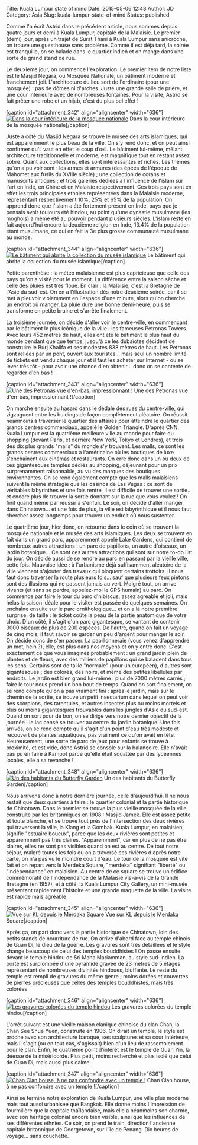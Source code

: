 Title: Kuala Lumpur state of mind
Date: 2015-05-06 12:43
Author: JD
Category: Asia
Slug: kuala-lumpur-state-of-mind
Status: published

Comme l'a écrit Astrid dans le précédent article, nous sommes depuis
quatre jours et demi à Kuala Lumpur, capitale de la Malaisie. Le premier
(demi) jour, après un trajet de Surat Thani à Kuala Lumpur sans
anicroche, on trouve une guesthouse sans problème. Comme il est déjà
tard, la soirée est tranquille, on se balade dans le quartier indien et
on mange dans une sorte de grand stand de rue.

<!--more-->

Le deuxième jour, on commence l'exploration. Le premier item de notre
liste est le Masjid Negara, ou Mosquée Nationale, un bâtiment moderne et
franchement joli. L'architecture du lieu sort de l'ordinaire (pour une
mosquée) : pas de dômes ni d'arches. Juste une grande salle de prière,
et une cour intérieure avec de nombreuses fontaines. Pour la visite,
Astrid se fait prêter une robe et un hijab, c'est du plus bel effet !

[caption id="attachment\_342" align="aligncenter" width="636"][![Dans la
cour intérieure de la mosquée
nationale](https://astridetjdenasie.files.wordpress.com/2015/05/sam_5398.jpg?w=636)](https://astridetjdenasie.files.wordpress.com/2015/05/sam_5398.jpg)
Dans la cour intérieure de la mosquée nationale[/caption]

Juste à côté du Masjid Negara se trouve le musée des arts islamiques,
qui est apparemment le plus beau de la ville. On s'y rend donc, et on
peut ainsi confirmer qu'il vaut en effet le coup d’œil. Le bâtiment
lui-même, mêlant architecture traditionnelle et moderne, est magnifique
tout en restant assez sobre. Quant aux collections, elles sont
intéressantes et riches. Les thèmes qu'on a pu voir sont : les armes et
armures (des épées de l'époque de Mahomet aux fusils du XVIIIe siècle) ;
une collection de corans et manuscrits antiques ; et trois galeries
dédiées à l'influence de l'islam sur l'art en Inde, en Chine et en
Malaisie respectivement. Ces trois pays sont en effet les trois
principales ethnies représentées dans la Malaisie moderne, représentant
respectivement 10%, 25% et 65% de la population. On apprend donc que
l'islam a été fortement présent en Inde, pays que je pensais avoir
toujours été hindou, au point qu'une dynastie musulmane (les moghols) a
même été au pouvoir pendant plusieurs siècles. L'islam reste en fait
aujourd'hui encore la deuxième religion en Inde, 13.4% de la population
étant musulmane, ce qui en fait la 3e plus grosse communauté musulmane
au monde.

[caption id="attachment\_344" align="aligncenter" width="636"][![Le
bâtiment qui abrite la collection du musée
islamique](https://astridetjdenasie.files.wordpress.com/2015/05/sam_53901.jpg?w=636)](https://astridetjdenasie.files.wordpress.com/2015/05/sam_53901.jpg)
Le bâtiment qui abrite la collection du musée islamique[/caption]

Petite parenthèse : la météo malaisienne est plus capricieuse que celle
des pays qu'on a visité pour le moment. La différence entre la saison
sèche et celle des pluies est très floue. En clair : la Malaisie, c'est
la Bretagne de l'Asie du sud-est. On en a l'illustration dès notre
deuxième soirée, car il se met à pleuvoir violemment en l'espace d'une
minute, alors qu'on cherche un endroit où manger. La pluie dure une
bonne demi-heure, puis se transforme en petite bruine et s'arrête
finalement.

La troisième journée, on décide d'aller voir le centre-ville, en
commençant par le bâtiment le plus icônique de la ville : les fameuses
Petronas Towers. Avec leurs 452 mètres de haut, elles ont été le
bâtiment le plus haut du monde pendant quelque temps, jusqu'à ce les
dubaïotes décident de construire le Burj Khalifa et ses modestes 838
mètres de haut. Les Petronas sont reliées par un pont, ouvert aux
touristes... mais seul un nombre limité de tickets est vendu chaque jour
et il faut les acheter sur Internet - ou se lever très tôt - pour avoir
une chance d'en obtenir... donc on se contente de regarder d'en bas !

[caption id="attachment\_343" align="aligncenter" width="636"][![Une des
Petronas vue d'en-bas, impressionnant
!](https://astridetjdenasie.files.wordpress.com/2015/05/sam_5404.jpg?w=636)](https://astridetjdenasie.files.wordpress.com/2015/05/sam_5404.jpg)
Une des Petronas vue d'en-bas, impressionnant ![/caption]

On marche ensuite au hasard dans le dédale des rues du centre-ville, qui
zigzaguent entre les buidings de façon complètement aléatoire. On
réussit néanmoins à traverser le quartier des affaires pour atteindre le
quartier des grands centres commerciaux, appelé le Golden Triangle.
D'après CNN, Kuala Lumpur est la quatrième meilleure ville au monde pour
faire du shopping (devant Paris, et derrière New York, Tokyo et
Londres), et trois des dix plus grands "malls" du monde s'y trouvent.
Les malls, ce sont les grands centres commerciaux à l'américaine où les
boutiques de luxe s'enchaînent aux cinémas et restaurants. On erre donc
dans un ou deux de ces gigantesques temples dédiés au shopping,
déjeunant pour un prix surprenamment raisonnable, au vu des marques des
boutiques environnantes. On se rend également compte que les malls
malaisiens suivent la même stratégie que les casinos de Las Vegas : ce
sont de véritables labyrinthes et une fois rentré, il est difficile de
trouver une sortie... et encore plus de trouver la sortie donnant sur la
rue que vous voulez ! On finit quand même par réussir à s'enfuir. Le
soir, on décide d'aller manger dans Chinatown... et une fois de plus, la
ville est labyrinthique et il nous faut chercher assez longtemps pour
trouver un endroit où nous sustenter.

Le quatrième jour, hier donc, on retourne dans le coin où se trouvent la
mosquée nationale et le musée des arts islamiques. Les deux se trouvent
en fait dans un grand parc, apparemment appelé Lake Gardens, qui
contient de nombreux autres attractions : un parc de papillons, un autre
d'oiseaux, un jardin botanique... Ce sont ces autres attractions qui
sont sur notre to-do list du jour. On décide aussi de se rendre au parc
en passant par la vieille ville, cette fois. Mauvaise idée : à
l'urbanisme déjà suffisamment aléatoire de la ville viennent s'ajouter
des travaux qui bloquent certains trottoirs. Il nous faut donc traverser
la route plusieurs fois... sauf que plusieurs feux piétons sont des
illusions qui ne passent jamais au vert. Malgré tout, on arrive vivants
(et sans se perdre, appelez-moi le GPS humain) au parc. On commence par
faire le tour du parc d'hibiscus, assez agréable et joli, mais hélas la
saison idéale pour le visiter est passée de quelques semaines. On
enchaîne ensuite sur le parc ornithologique... et on a là notre première
surprise, de taille : le ticket coûte la peau de la partie anatomique de
votre choix. D'un côté, il s'agit d'un parc gigantesque, se vantant de
contenir 3000 oiseaux de plus de 200 espèces. De l'autre, quand on fait
un voyage de cinq mois, il faut savoir se garder un peu d'argent pour
manger le soir. On décide donc de s'en passer. La papillonneraie (vous
venez d'apprendre un mot, hein ?), elle, est plus dans nos moyens et on
y entre donc. C'est exactement ce que vous imaginez probablement : un
grand jardin plein de plantes et de fleurs, avec des milliers de
papillons qui se baladent dans tous les sens. Certains sont de taille
"normale" (pour un européen), d'autres sont gigantesques ; des colorés,
des noirs, et même des petites libellules par endroits. Le jardin est
bien grand lui-même : plus de 7000 mètres carrés ; faire le tour nous
prend un bon bout de temps. Quand on sort finalement, on se rend compte
qu'on a pas vraiment fini : après le jardin, mais sur le chemin de la
sortie, se trouve un petit insectarium dans lequel on peut voir des
scorpions, des tarentules, et autres insectes plus ou moins mortels et
plus ou moins gigantesques trouvables dans les jungles d'Asie du
sud-est. Quand on sort pour de bon, on se dirige vers notre dernier
objectif de la journée : le lac censé se trouver au centre du jardin
botanique. Une fois arrivés, on se rend compte qu'il s'agit d'un point
d'eau très modeste et recouvert de plantes aquatiques, pas vraiment ce
qu'on avait en tête. Heureusement, une sorte de parc de jeux pour
enfants se trouve à proximité, et est vide, donc Astrid se console sur
la balançoire. Elle n'avait pas pu en faire à Kampot parce qu'elle était
squattée par des lycéennes locales, elle a sa revanche !

[caption id="attachment\_348" align="aligncenter" width="636"][![Un des
habitants du Butterfly
Garden](https://astridetjdenasie.files.wordpress.com/2015/05/sam_5433.jpg?w=636)](https://astridetjdenasie.files.wordpress.com/2015/05/sam_5433.jpg)
Un des habitants du Butterfly Garden[/caption]

Nous arrivons donc à notre dernière journée, celle d'aujourd'hui. Il ne
nous restait que deux quartiers à faire : le quartier colonial et la
partie historique de Chinatown. Dans le premier se trouve la plus
vieille mosquée de la ville, construite par les britanniques en 1908 :
Masjid Jamek. Elle est assez petite et toute blanche, et se trouve tout
près de l'intersection des deux rivières qui traversent la ville, la
Klang et la Gombak. Kuala Lumpur, en malaisien, signifie "estuaire
boueux", parce que les deux rivières sont petites et apparemment pas
très claires. "Apparemment", car en plus de ne pas être claires, elles
ne sont pas visibles quand on est au centre. De tout notre séjour,
malgré toutes les fois où on a traversé ces rivières d'après notre
carte, on n'a pas vu le moindre court d'eau. Le tour de la mosquée est
vite fait et on repart vers le Merdeka Square, "merdeka" signifiant
"liberté" ou "indépendance" en malaisien. Au centre de ce square se
trouve un édifice commémoratif de l'indépendance de la Malaisie
vis-à-vis de la Grande Bretagne (en 1957), et à côté, la Kuala Lumpur
City Gallery, un mini-musée présentant rapidement l'histoire et une
grande maquette de la ville. La visite est rapide mais agréable.

[caption id="attachment\_345" align="aligncenter" width="636"][![Vue sur
KL depuis le Merdaka
Square](https://astridetjdenasie.files.wordpress.com/2015/05/sam_5447.jpg?w=636)](https://astridetjdenasie.files.wordpress.com/2015/05/sam_5447.jpg)
Vue sur KL depuis le Merdaka Square[/caption]

Après ça, on part donc vers la partie historique de Chinatown, loin des
petits stands de nourriture de rue. On arrive d'abord face au temple
chinois de Guan Di, le dieu de la guerre. Les gravures sont très
détaillées et le style change beaucoup de celui des temples bouddhistes
! On passe ensuite devant le temple hindou de Sri Maha Mariamman, au
style sud-indien. La porte est surplombée d'une pyramide gravée de 23
mètres de 5 étages représentant de nombreuses divinités hindoues,
bluffante. Le reste du temple est rempli de gravures du même genre ;
moins dorées et couvertes de pierres précieuses que celles des temples
bouddhistes, mais très colorées.

[caption id="attachment\_346" align="aligncenter" width="636"][![Les
gravures colorées du temple
hindou](https://astridetjdenasie.files.wordpress.com/2015/05/sam_5469.jpg?w=636)](https://astridetjdenasie.files.wordpress.com/2015/05/sam_5469.jpg)
Les gravures colorées du temple hindou[/caption]

L'arrêt suivant est une vieille maison clanique chinoise du clan Chan,
la Chan See Shue Yuen, construite en 1906. On dirait un temple, le style
est proche avec son architecture baroque, ses sculptures et sa cour
intérieure, mais il s'agit (ou en tout cas, s'agissait) bien d'un lieu
de rassemblement pour le clan. Enfin, le quatrième point d'intérêt est
le temple de Guan Yin, la déesse de la miséricorde. Plus petit, moins
recherché et plus isolé que celui de Guan Di, mais aussi plus calme.

[caption id="attachment\_347" align="aligncenter" width="636"][![Chan
Clan house, à ne pas confondre avec un temple
!](https://astridetjdenasie.files.wordpress.com/2015/05/sam_5475.jpg?w=636)](https://astridetjdenasie.files.wordpress.com/2015/05/sam_5475.jpg)
Chan Clan house, à ne pas confondre avec un temple ![/caption]

Ainsi se termine notre exploration de Kuala Lumpur, une ville plus
moderne mais tout aussi urbanisée que Bangkok. Elle donne moins
l'impression de fourmilière que la capitale thaïlandaise, mais elle a
néanmoins son charme, avec son héritage colonial encore bien visible,
ainsi que les influences de ses différentes ethnies. Ce soir, on prend
le train, direction l'ancienne capitale britannique de Georgetown, sur
l'île de Penang. Dix heures de voyage... sans couchette.

 

